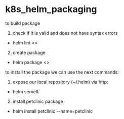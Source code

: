# k8s_helm_packaging
to build package
1. check if it is valid and does not have syntax errors
  - helm lint <<packagename>>
2. create package
  - helm package <<packagename>>

to install the package we can use the next commands:
1. expose our local repository (~/.helm) via http:
  - helm serve&
2. install petclinic package
  - helm install petclinic --name=petclinic
